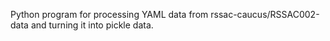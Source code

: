 Python program for processing YAML data from  rssac-caucus/RSSAC002-data and
turning it into pickle data.

